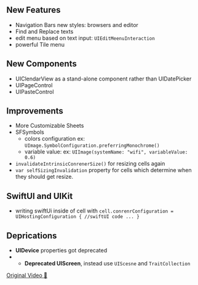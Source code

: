 ## New Features
* Navigation Bars new styles: browsers and editor
* Find and Replace texts
* edit menu based on text input: `UIEditMeenuInteraction`
* powerful Tile menu

## New Components
* UIClendarView as a stand-alone component rather than UIDatePicker
* UIPageControl
* UIPasteControl

## Improvements
* More Customizable Sheets
* SFSymbols 
	* colors configuration
	ex: `UImage.SymbolConfiguration.preferringMonochrome()`
	*  variable value:
	ex: `UIImage(systemName: "wifi", variableValue: 0.6)`
* `invalidateIntrinsicConrenerSize()` for resizing cells again
* `var selfSizingInvalidation` property for cells which determine when they should get resize.

## SwiftUI and UIKit
* writing swiftUi inside of cell with `cell.conrenrConfiguration = UIHostingConfiguration { //swiftUI code ... }`

## Deprications
* **UIDevice** properties got deprecated
* * **Deprecated UIScreen**, instead use `UIScesne` and `TraitCollection`

[Original Video 🎥](https://developer.apple.com/videos/play/wwdc2022/10068/)
